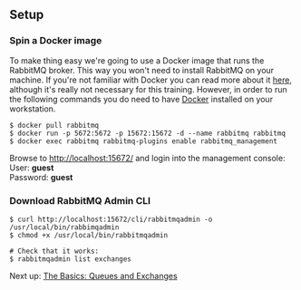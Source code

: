 ## Setup

### Spin a Docker image

To make thing easy we're going to use a Docker image that runs the RabbitMQ broker. This way you won't need to install RabbitMQ on your machine. If you're not familiar with Docker you can read more about it [here](https://www.docker.com), although it's really not necessary for this training. However, in order to run the following commands you do need to have [Docker](https://www.docker.com/products/overview) installed on your workstation.

```
$ docker pull rabbitmq
$ docker run -p 5672:5672 -p 15672:15672 -d --name rabbitmq rabbitmq
$ docker exec rabbitmq rabbitmq-plugins enable rabbitmq_management
```

Browse to [http://localhost:15672/](http://localhost:15672) and login into the management console:  
User: **guest**  
Password: **guest**

### Download RabbitMQ Admin CLI

```
$ curl http://localhost:15672/cli/rabbitmqadmin -o /usr/local/bin/rabbimqadmin
$ chmod +x /usr/local/bin/rabbitmqadmin

# Check that it works:
$ rabbitmqadmin list exchanges 
```

Next up: [The Basics: Queues and Exchanges](basics.md)
